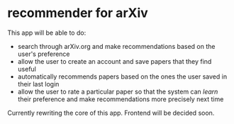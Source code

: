 # recommender for arXiv

This app will be able to do:
* search through arXiv.org and make recommendations based on the user's preference
* allow the user to create an account and save papers that they find useful
* automatically recommends papers based on the ones the user saved in their last login
* allow the user to rate a particular paper so that the system can *learn* their preference and make recommendations more precisely next time

Currently rewriting the core of this app. Frontend will be decided soon.

